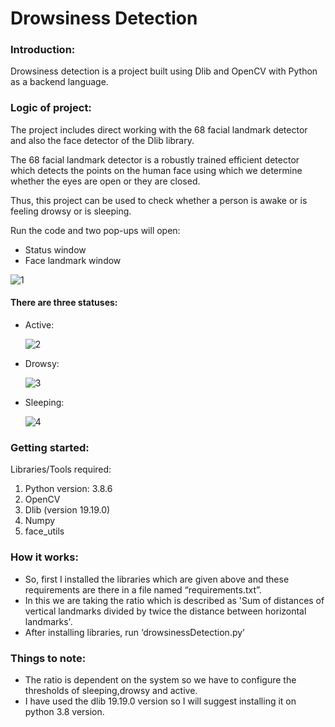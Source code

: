 <h1>Drowsiness Detection</h1> 

<h3>Introduction:</h3>

Drowsiness detection is a project built using Dlib and OpenCV with Python as a backend language.

<h3>Logic of project:</h3>

The project includes direct working with the 68 facial landmark detector and also the face detector of the Dlib library.

The 68 facial landmark detector is a robustly trained efficient detector which detects the points on the human face using which we determine whether the eyes are open or they are closed.

Thus, this project can be used to check whether a person is awake or is feeling drowsy or is sleeping.

Run the code and two pop-ups will open:

<ul>
  <li>Status window</li>
  <li>Face landmark window</li>
</ul>

![1](https://user-images.githubusercontent.com/95907977/170853870-29890ea3-f07b-4075-bdcd-64c80808ca54.png)




<h4>There are three statuses:</h4>

<ul>
  <li>Active:</li> 

![2](https://user-images.githubusercontent.com/95907977/170853875-af0337d6-73eb-4e65-9452-b677ea1ff13a.png)


  <li>Drowsy:</li>

![3](https://user-images.githubusercontent.com/95907977/170853879-5c457e08-704e-4823-bf6e-73fa7911947c.png)


  <li>Sleeping:</li>

![4](https://user-images.githubusercontent.com/95907977/170853885-27907eb4-ca88-4dd3-b911-a2cd9ffad4b2.png)

</ul>

<h3>Getting started:</h3>

Libraries/Tools required:
<ol>
  <li> Python version: 3.8.6</li>
  <li> OpenCV</li>
  <li> Dlib (version 19.19.0)</li>
  <li> Numpy</li>
  <li> face_utils</li>
</ol>


<h3>How it works:</h3>
<ul>
  <li>So, first I installed the libraries which are given above and these requirements are there in a file named “requirements.txt”.</li>
  <li>In this we are taking the ratio which is described as 'Sum of distances of vertical landmarks divided by twice the distance between horizontal landmarks'.</li>
  <li>After installing libraries, run ‘drowsinessDetection.py’ </li>
</ul>

<h3>Things to note:</h3>
<ul>
  <li>The ratio is dependent on the system so we have to configure the thresholds of sleeping,drowsy and active.</li>
  <li>I have used the dlib 19.19.0 version so I will suggest installing it on python 3.8 version.</li>
</ul>



